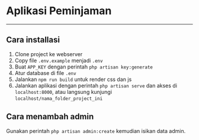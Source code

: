 # Aplikasi Peminjaman
---
## Cara installasi
1. Clone project ke webserver
2. Copy file `.env.example` menjadi `.env`
3. Buat `APP_KEY` dengan perintah `php artisan key:generate`
4. Atur database di file `.env`
5. Jalankan `npm run build` untuk render css dan js
6. Jalankan aplikasi dengan perintah `php artisan serve` dan akses di `localhost:8000`, atau langsung kunjungi `localhost/nama_folder_project_ini`

## Cara menambah admin
Gunakan perintah `php artisan admin:create` kemudian isikan data admin.
